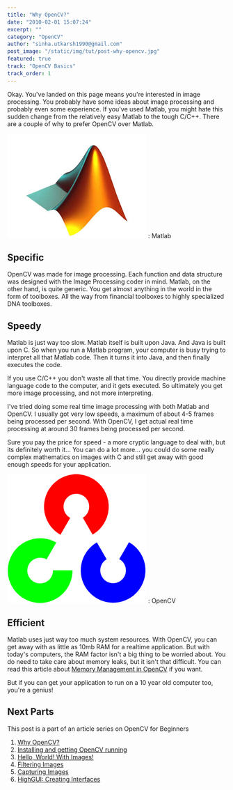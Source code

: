 ```yaml
---
title: "Why OpenCV?"
date: "2010-02-01 15:07:24"
excerpt: ""
category: "OpenCV"
author: "sinha.utkarsh1990@gmail.com"
post_image: "/static/img/tut/post-why-opencv.jpg"
featured: true
track: "OpenCV Basics"
track_order: 1
---
```


Okay. You've landed on this page means you're interested in image processing. You probably have some ideas about image processing and probably even some experience. If you've used Matlab, you might hate this sudden change from the relatively easy Matlab to the tough C/C++. There are a couple of why to prefer OpenCV over Matlab. 

![](/static/img/tut/matlab_logo.jpg)
: Matlab

## Specific

OpenCV was made for image processing. Each function and data structure was designed with the Image Processing coder in mind. Matlab, on the other hand, is quite generic. You get almost anything in the world in the form of toolboxes. All the way from financial toolboxes to highly specialized DNA toolboxes.

## Speedy

Matlab is just way too slow. Matlab itself is built upon Java. And Java is built upon C. So when you run a Matlab program, your computer is busy trying to interpret all that Matlab code. Then it turns it into Java, and then finally executes the code.

If you use C/C++ you don't waste all that time. You directly provide machine language code to the computer, and it gets executed. So ultimately you get more image processing, and not more interpreting.

I've tried doing some real time image processing with both Matlab and OpenCV. I usually got very low speeds, a maximum of about 4-5 frames being processed per second. With OpenCV, I get actual real time processing at around 30 frames being processed per second. 

Sure you pay the price for speed - a more cryptic language to deal with, but its definitely worth it... You can do a lot more... you could do some really complex mathematics on images with C and still get away with good enough speeds for your application.

![](/static/img/tut/opencv_logo.gif)
: OpenCV

## Efficient

Matlab uses just way too much system resources. With OpenCV, you can get away with as little as 10mb RAM for a realtime application. But with today's computers, the RAM factor isn't a big thing to be worried about. You do need to take care about memory leaks, but it isn't that difficult. You can read this article about [Memory Management in OpenCV](/tutorials/opencv-memory-management/) if you want.

But if you can get your application to run on a 10 year old computer too, you're a genius! 

## Next Parts

This post is a part of an article series on OpenCV for Beginners 

  1. [Why OpenCV?](/tutorials/why-opencv/)
  2. [Installing and getting OpenCV running](/tutorials/installing-and-getting-opencv-running/)
  3. [Hello, World! With Images!](/tutorials/hello-world-with-images/)
  4. [Filtering Images](/tutorials/filtering-images/)
  5. [Capturing Images](/tutorials/capturing-images/)
  6. [HighGUI: Creating Interfaces](/tutorials/highgui-creating-interfaces/)
